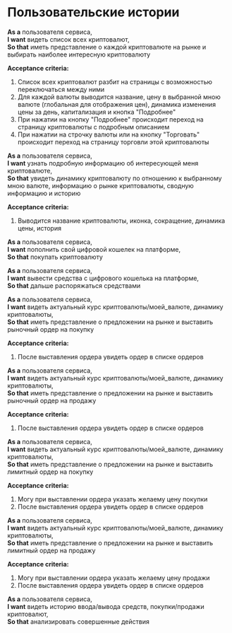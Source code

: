 # Пользовательские истории

**As a** пользователя сервиса, \
**I want** видеть список всех криптовалют, \
**So that** иметь представление о каждой криптовалюте на рынке и выбирать наиболее интересную криптовалюту

**Acceptance criteria:**
1. Список всех криптовалют разбит на страницы с возможностью переключаться между ними
2. Для каждой валюты выводится название, цену в выбранной мною валюте (глобальная для отображения цен), динамика изменения цены за день, капитализация и кнопка "Подробнее"
3. При нажатии на кнопку "Подробнее" происходит переход на страницу криптовалюты с подробным описанием
4. При нажатии на строчку валюты или на кнопку "Торговать" происходит переход на страницу торговли этой криптовалюты

**As a** пользователя сервиса, \
**I want** узнать подробную информацию об интересующей меня криптовалюте, \
**So that** увидеть динамику криптовалюту по отношению к выбранному мною валюте, информацию о рынке криптовалюты, сводную информацию и историю

**Acceptance criteria:**
1. Выводится название криптовалюты, иконка, сокращение, динамика цены, история

**As a** пользователя сервиса, \
**I want** пополнить свой цифровой кошелек на платформе, \
**So that** покупать криптовалюту

**As a** пользователя сервиса, \
**I want** вывести средства с цифрового кошелька на платформе, \
**So that** дальше распоряжаться средствами

**As a** пользователя сервиса, \
**I want** видеть актуальный курс криптовалюты/моей_валюте, динамику криптовалюты,  \
**So that** иметь представление о предложении на рынке и выставить рыночный ордер на покупку

**Acceptance criteria:**
1. После выставления ордера увидеть ордер в списке ордеров

**As a** пользователя сервиса, \
**I want** видеть актуальный курс криптовалюты/моей_валюте, динамику криптовалюты,  \
**So that** иметь представление о предложении на рынке и выставить рыночный ордер на продажу

**Acceptance criteria:**
1. После выставления ордера увидеть ордер в списке ордеров

**As a** пользователя сервиса, \
**I want** видеть актуальный курс криптовалюты/моей_валюте, динамику криптовалюты,  \
**So that** иметь представление о предложении на рынке и выставить лимитный ордер на покупку

**Acceptance criteria:**
1. Могу при выставлении ордера указать желаему цену покупки
2. После выставления ордера увидеть ордер в списке ордеров

**As a** пользователя сервиса, \
**I want** видеть актуальный курс криптовалюты/моей_валюте, динамику криптовалюты,  \
**So that** иметь представление о предложении на рынке и выставить лимитный ордер на продажу

**Acceptance criteria:**
1. Могу при выставлении ордера указать желаему цену продажи
2. После выставления ордера увидеть ордер в списке ордеров

**As a** пользователя сервиса, \
**I want** видеть историю ввода/вывода средств, покупки/продажи криптовалют,  \
**So that** анализировать совершенные действия
